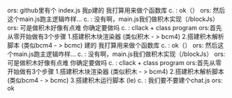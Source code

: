 ors: github里有个 index.js 我p建的 我打算用来做个函数库 
c. : ok（）
ors: 然后这个main.js跑主逻辑咋样...
c. : 没有啊，main.js我们做积木实现（/blockJs）
ors: 可是做积木好像有点难 你确定要做吗
c. : cllack + class program
ors:首先从零开始做有3个步骤
    1.搭建积木块渲染器 (类似积木 - > bcm4)
        2.搭建积木解析脚本 (类似bcm4 - > bcmc)
        建的 我打算用来做个函数库 
c. : ok（）
ors: 然后这个main.js跑主逻辑咋样...
c. : 没有啊，main.js我们做积木实现（/blockJs）
ors: 可是做积木好像有点难 你确定要做吗
c. : cllack + class program
ors:首先从零开始做有3个步骤
    1.搭建积木块渲染器 (类似积木 - > bcm4)
    2.搭建积木解析脚本 (类似bcm4 - > bcmc)
    3.搭建积木运行脚本 (le)
c. : 我们要不要建个chat.js
ors: ok